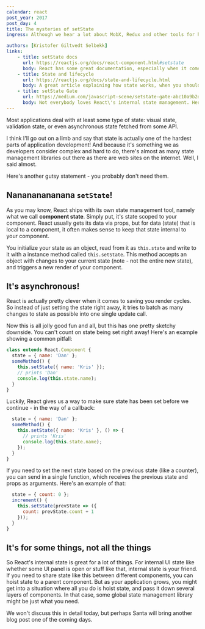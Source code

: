 ```yaml
---
calendar: react
post_year: 2017
post_day: 4
title: The mysteries of setState
ingress: Although we hear a lot about MobX, Redux and other tools for handling state, React ships with its very own.

authors: [Kristofer Giltvedt Selbekk]
links:
    - title: setState docs
      url: https://reactjs.org/docs/react-component.html#setstate
      body: React has some great documentation, especially when it comes to setState
    - title: State and lifecycle
      url: https://reactjs.org/docs/state-and-lifecycle.html
      body: A great article explaining how state works, when you should use it and how it works
    - title: setState Gate
      url: https://medium.com/javascript-scene/setstate-gate-abc10a9b2d82
      body: Not everybody loves React\'s internal state management. Here is a great rant!
---
```


Most applications deal with at least some type of state: visual state, validation state, or even asynchronous state
fetched from some API.

I think I'll go out on a limb and say that state is actually one of the hardest parts of application development! And
because it's something we as developers consider complex and hard to do, there's almost as many state management
libraries out there as there are web sites on the internet. Well, I said almost.

Here's another gutsy statement - you probably don't need them.

## Nanananananana `setState`!

As you may know, React ships with its own state management tool, namely what we call **component state**. Simply put, it's
state scoped to your component. React usually gets its data via props, but for data (state) that is local to a
component, it often makes sense to keep that state internal to your component.

You initialize your state as an object, read from it as `this.state` and write to it with a instance method called
`this.setState`. This method accepts an object with changes to your current state (note - not the entire new state),
and triggers a new render of your component.

## It's asynchronous!

React is actually pretty clever when it comes to saving you render cycles. So instead of just setting the state right
away, it tries to batch as many changes to state as possible into one single update call.

Now this is all jolly good fun and all, but this has one pretty sketchy downside. You can't count on state being set
right away! Here's an example showing a common pitfall:

```javascript
class extends React.Component {
  state = { name: 'Dan' };
  someMethod() {
    this.setState({ name: 'Kris' });
    // prints 'Dan'
    console.log(this.state.name);
  }
}
```

Luckily, React gives us a way to make sure state has been set before we continue - in the way of a callback:

```javascript
  state = { name: 'Dan' };
  someMethod() {
    this.setState({ name: 'Kris' }, () => {
      // prints 'Kris'
      console.log(this.state.name);
    });
  }
}
```

If you need to set the next state based on the previous state (like a counter), you can send in a single function,
which receives the previous state and props as arguments. Here's an example of that:

```javascript
  state = { count: 0 };
  increment() {
    this.setState(prevState => ({
      count: prevState.count + 1
    }));
  }
}
```

## It's for some things, not all the things

So React's internal state is great for a lot of things. For internal UI state like whether some UI panel is open or
stuff like that, internal state is your friend. If you need to share state like this between different components,
you can hoist state to a parent component. But as your application grows, you might get into a situation where all you
do is hoist state, and pass it down several layers of components. In that case, some global state management library
might be just what you need.

We won't discuss this in detail today, but perhaps Santa will bring another blog post one of the coming days.
